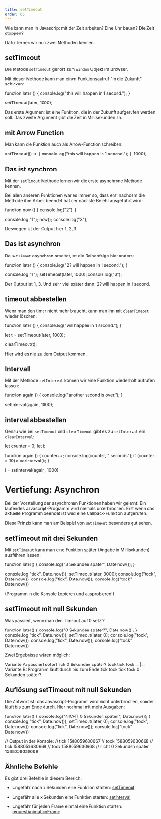 ```yaml
---
title: setTimeout
order: 65
---
```



Wie kann man in Javascript mit der Zeit arbeiten? Eine Uhr bauen?
Die Zeit stoppen?

Dafür lernen wir nun zwei Methoden kennen.

## setTimeout

Die Metode `setTimeout` gehört zum `window` Objekt im Browser.

Mit dieser Methode kann man einen Funktionsaufruf "in die Zukunft" schicken:

<javascript>
function later () {
  console.log("this will happen in 1 second.");
}

setTimeout(later, 1000);
</javascript>

Das erste Argument ist eine Funktion, die in der Zukunft aufgerufen
werden soll. Das zweite Argument gibt die Zeit in Millisekunden an.

## mit Arrow Function

Man kann die Funktion auch als Arrow-Function schreiben:

<javascript>
setTimeout(() => {
  console.log("this will happen in 1 second.");
}, 1000);
</javascript>

## Das ist synchron

Mit der `setTimout` Methode lernen wir die erste
asynchrone Methode kennen.

Bei allen anderen Funktionen
war es immer so, dass erst nachdem die Methode ihre
Arbeit beendet hat der nächste Befehl ausgeführt wird:

<javascript>
function now () {
  console.log("2");
}

console.log("1");
now();
console.log("3");
</javascript>

Deswegen ist der Output hier 1, 2, 3.

## Das ist asynchron

Da `setTimout` asynchron arbeitet, ist die
Reihenfolge hier anders:

<javascript>
function later () {
  console.log("2? will happen in 1 second.");
}

console.log("1");
setTimeout(later, 1000);
console.log("3");
</javascript>

Der Output ist 1, 3.  Und sehr viel später dann: 2? will happen in 1 second.


## timeout abbestellen

Wenn man den timer nicht mehr braucht, kann man ihn
mit `clearTimeout` wieder löschen:

<javascript>
function later () {
  console.log("will happen in 1 second.");
}

let t = setTimeout(later, 1000);

clearTimeout(t);
</javascript>

Hier wird es nie zu dem Output kommen.


## Intervall

Mit der Methode `setInterval` können wir eine Funktion
wiederholt aufrufen lassen:

<javascript>
function again () {
  console.log("another second is over.");
}

setInterval(again, 1000);
</javascript>

## interval abbestellen

Genau wie bei `setTimeout` und `clearTimeout`
gibt es zu `setInterval` ein `clearInterval`:

<javascript>
let counter = 0;
let i;

function again () {
  counter++;
  console.log(counter, " seconds");
  if (counter > 10) clearInterval(i);
}

i = setInterval(again, 1000);
</javascript>


# Vertiefung: Asynchron

Bei der Vorstellung der asynchronen Funktionen haben wir gelernt:
Ein laufendes Javascript-Programm wird niemals unterbrochen.
Erst wenn das aktuelle Programm beendet ist
wird eine Callback-Funktion aufgerufen.

Diese Prinzip kann man am Beispiel von `setTimeout` besonders gut sehen.

## setTimeout mit drei Sekunden

Mit `setTimeout` kann man eine Funktion später (Angabe in Millisekunden)
ausführen lassen:

<javascript caption="asynchron">
function later() {
  console.log("3 Sekunden später", Date.now());
}

console.log("tick", Date.now());
setTimeout(later, 3000);
console.log("tock", Date.now());
console.log("tick", Date.now());
console.log("tock", Date.now());
</javascript>

(Programm in die Konsole kopieren und ausprobieren!)

## setTimeout mit null Sekunden

Was passiert, wenn man den Timeout auf 0 setzt?

<javascript caption="asynchron">
function later() {
  console.log("0 Sekunden später?", Date.now());
}
console.log("tick", Date.now());
setTimeout(later, 0);
console.log("tock", Date.now());
console.log("tick", Date.now());
console.log("tock", Date.now());
</javascript>

Zwei Ergebnisse wären möglich:

<shell>
Variante A: passiert sofort
tick
0 Sekunden später?
tock
tick
tock
__|__
Variante B: Programm läuft durch bis zum Ende
tick
tock
tick
tock
0 Sekunden später?
</shell>

##  Auflösung setTimeout mit null Sekunden

Die Antwort ist: das Javascript-Programm wird nicht unterbrochen,
sonder läuft bis zum Ende durch.  Hier nochmal mit mehr Ausgaben:

<javascript caption="asynchron">
function later() {
  console.log("NICHT 0 Sekunden später!", Date.now());
}
console.log("tick", Date.now());
setTimeout(later, 0);
console.log("tock", Date.now());
console.log("tick", Date.now());
console.log("tock", Date.now());

// Output in der Konsole:
// tick 1588059630667
// tock 1588059630668
// tick 1588059630668
// tock 1588059630668
// nicht 0 Sekunden später 1588059630669
</javascript>


## Ähnliche Befehle

Es gibt drei Befehle in diesem Bereich:

* Ungefähr nach x Sekunden eine Funktion starten: [setTimeout](https://developer.mozilla.org/en-US/docs/Web/API/setTimeout)


* Ungefähr alle x Sekunden eine Funktion starten: [setInterval](https://developer.mozilla.org/en-US/docs/Web/API/setInterval)

* Ungefähr für jeden Frame einmal eine Funktion starten: [requestAnimationFrame](https://css-tricks.com/using-requestanimationframe/)

